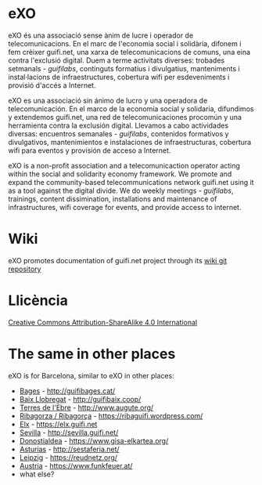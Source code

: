 # eXO

eXO és una associació sense ànim de lucre i operador de telecomunicacions. En el marc de l'economia social i solidària, difonem i fem crèixer guifi.net, una xarxa de telecomunicacions de comuns, una eina contra l'exclusió digital. Duem a terme activitats diverses: trobades setmanals - *guifilabs*, continguts formatius i divulgatius, manteniments i instal·lacions de infraestructures, cobertura wifi per esdeveniments i provisió d'accés a Internet.  

eXO es una associació sin ánimo de lucro y una operadora de telecomunicación. En el marco de la economía social y solidaria, difundimos y extendemos guifi.net, una red de telecomunicaciones procomún y una herramienta contra la exclusión digital. Llevamos a cabo actividades diversas: encuentros semanales - *guifilabs*, contenidos formativos y divulgativos, mantenimientos e instalaciones de infraestructuras, cobertura wifi para eventos y provisión de acceso a Internet.

eXO is a non-profit association and a telecomunicaction operator acting within the social and solidarity economy framework. We promote and expand the community-based telecommunications network guifi.net using it as a tool against the digital divide. We do weekly meetings - *guifilabs*, trainings, content dissimination, installations and maintenance of infrastructures, wifi coverage for events, and provide access to internet.

# Wiki

eXO promotes documentation of guifi.net project through its [wiki git repository](https://github.com/guifi-exo/wiki)

# Llicència

[Creative Commons Attribution-ShareAlike 4.0 International](https://github.com/guifi-exo/public/blob/master/LICENSE)

# The same in other places

eXO is for Barcelona, similar to eXO in other places:

- [Bages](https://en.wikipedia.org/wiki/Bages) - http://guifibages.cat/
- [Baix Llobregat](https://en.wikipedia.org/wiki/Baix_Llobregat) - http://guifibaix.coop/
- [Terres de l'Ebre](https://en.wikipedia.org/wiki/Terres_de_l%27Ebre) - http://www.augute.org/
- [Ribagorza / Ribagorça](https://en.wikipedia.org/wiki/Ribagorza/Ribagor%C3%A7a) - https://ribaguifi.wordpress.com/
- [Elx](https://en.wikipedia.org/wiki/Elche) - https://elx.guifi.net
- [Sevilla](https://en.wikipedia.org/wiki/Seville) - http://sevilla.guifi.net/
- [Donostialdea](https://en.wikipedia.org/wiki/Donostialdea) - https://www.gisa-elkartea.org/
- [Asturias](https://en.wikipedia.org/wiki/Asturias) - http://sestaferia.net/
- [Leipzig](https://en.wikipedia.org/wiki/Leipzig) - https://reudnetz.org/
- [Austria](https://en.wikipedia.org/wiki/Austria) - https://www.funkfeuer.at/
- what else?
